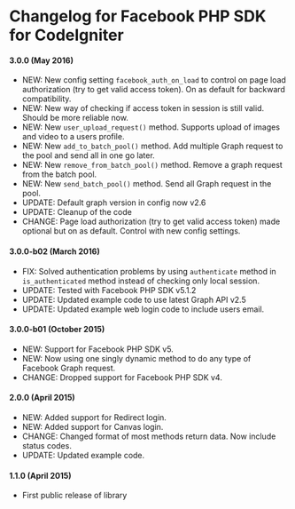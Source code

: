 # Changelog for Facebook PHP SDK for CodeIgniter

#### 3.0.0 (May 2016)
- NEW: New config setting `facebook_auth_on_load` to control on page load authorization (try to get valid access token). On as default for backward compatibility.
- NEW: New way of checking if access token in session is still valid. Should be more reliable now.
- NEW: New `user_upload_request()` method. Supports upload of images and video to a users profile.
- NEW: New `add_to_batch_pool()` method. Add multiple Graph request to the pool and send all in one go later.
- NEW: New `remove_from_batch_pool()` method. Remove a graph request from the batch pool.
- NEW: New `send_batch_pool()` method. Send all Graph request in the pool.
- UPDATE: Default graph version in config now v2.6
- UPDATE: Cleanup of the code
- CHANGE: Page load authorization (try to get valid access token) made optional but on as default. Control with new config settings.

#### 3.0.0-b02 (March 2016)
- FIX: Solved authentication problems by using `authenticate` method in `is_authenticated` method instead of checking only local session.
- UPDATE: Tested with Facebook PHP SDK v5.1.2
- UPDATE: Updated example code to use latest Graph API v2.5
- UPDATE: Updated example web login code to include users email.

#### 3.0.0-b01 (October 2015)
- NEW: Support for Facebook PHP SDK v5.
- NEW: Now using one singly dynamic method to do any type of Facebook Graph request.
- CHANGE: Dropped support for Facebook PHP SDK v4.

#### 2.0.0 (April 2015)
- NEW: Added support for Redirect login.
- NEW: Added support for Canvas login.
- CHANGE: Changed format of most methods return data. Now include status codes.
- UPDATE: Updated example code.

#### 1.1.0 (April 2015)
- First public release of library
